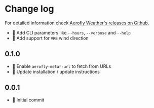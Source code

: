 Change log
==========

For detailed information check [Aerofly Weather's releases on Github](https://github.com/fboes/aerofly-weather/releases).

* :gift: Add CLI parameters like `--hours`, `--verbose` and `--help`
* :pill: Add support for `VRB` wind direction

0.1.0
-----

* :gift: Enable `aerofly-metar-url` to fetch from URLs
* :gift: Update installation / update instructions

0.0.1
-----

* :gift: Initial commit
